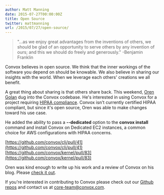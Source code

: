 ```yaml
---
author: Matt Manning
date: 2015-07-27T00:00:00Z
title: Open Source
twitter: mattmanning
url: /2015/07/27/open-source/
---
```


> "...as we enjoy great advantages from the inventions of others, we should be glad of an opportunity to serve others by any invention of ours; and this we should do freely and generously." -Benjamin Franklin

Convox believes in open source. We think that the inner workings of the software you depend on should be knowable. We also believe in sharing our insights with the world. When we leverage each others' creations we all benefit.

<!--more-->

A great thing about sharing is that others share back. This weekend, [Oren Golan](https://github.com/oren) dug into the Convox codebase. He's interested in using Convox for a project requiring [HIPAA compliance](http://aws.amazon.com/compliance/hipaa-compliance/). Convox isn't currently certified HIPAA compliant, but since it's open source, Oren was able to make changes toward his use case.

He added the ability to pass a **--dedicated** option to the **convox install** command and install Convox on Dedicated EC2 instances, a common choice for AWS configurations with HIPAA concerns.

[https://github.com/convox/cli/pull/41](https://github.com/convox/cli/pull/41)  
[https://github.com/convox/kernel/pull/83](https://github.com/convox/kernel/pull/83)  

Oren was kind enough to write up his work and a review of Convox on his blog. Please [check it out](http://oren.github.io/blog/convox.html).

If you're interested in contributing to Convox please check out our [Github repos](https://github.com/convox) and contact us at [core-team@convox.com](mailto:core-team@convox.com).
